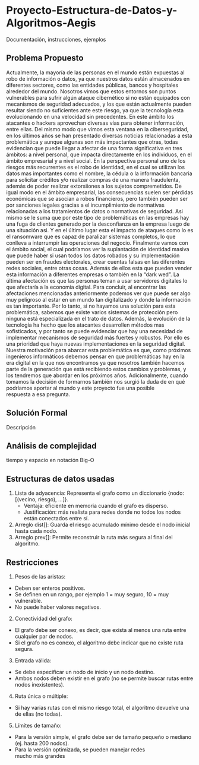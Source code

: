 # Proyecto-Estructura-de-Datos-y-Algoritmos-Aegis
Documentación, instrucciones, ejemplos

## Problema Propuesto
Actualmente, la mayoría de las personas en el mundo están expuestas al robo de información o datos, ya que nuestros datos están almacenados en diferentes sectores, como las entidades públicas, bancos y hospitales alrededor del mundo. Nosotros vimos que estos entornos son puntos vulnerables para sufrir algún ataque cibernético si no están equipados con mecanismos de seguridad adecuados, y los que están actualmente pueden resultar siendo no suficientes ante este riesgo, ya que la tecnología esta evolucionando en una velocidad sin precedentes. En este ámbito los atacantes o hackers aprovechan diversas vías para obtener información, entre ellas.
Del mismo modo que vimos esta ventana en la ciberseguridad, en los últimos años se han presentado diversas noticias relacionadas a esta problemática y aunque algunas son más impactantes que otras, todas evidencian que puede llegar a afectar de una forma significativa en tres ámbitos: a nivel personal, que impacta directamente en los individuos, en el ámbito empresarial y a nivel social.
En la perspectiva personal uno de los riesgos más recurrentes es el robo de identidad, en el cual se utilizan los datos mas importantes como el nombre, la cédula o la información bancaria para solicitar créditos y/o realizar compras de una manera fraudulenta, además de poder realizar extorsiiones a los sujetos compremetidos.
De igual modo en el ámbito empresarial, las consecuencias suelen ser pérdidas económicas que se asocian a robos financieros, pero también pueden ser por sanciones legales gracias a el incumplimiento de normativas relacionadas a los tratamientos de datos o normativas de seguridad. Asi mismo se le suma que por este tipo de problemáticas en las empresas hay una fuga de clientes generado por la desconfianza en la empresa luego de una situación asi. Y en el último lugar esta el impacto de ataques como lo es el ransomware que es capaz de paralizar sistemas completos, lo que conlleva a interrumpir las operaciones del negocio.
Finalmente vamos con el ámbito social, el cual podríamos ver la suplantación de identidad masiva que puede haber si usan todos los datos robados y su implementación pueden ser en fraudes electorales, crear cuentas falsas en las diferentes redes sociales, entre otras cosas. Además de ellos esta que pueden vender esta información a diferentes empresas o también en la “dark wed”. La última afectación es que las personas teman a usar servidores digitales lo que afectaría a la economía digital.
Para concluir, al encontrar las afectaciones mencionadas anteriormente podemos ver que puede ser algo muy peligroso al estar en un mundo tan digitalizado y donde la información es tan importante. Por lo tanto, si no hayamos una solución para esta problemática, sabemos que existe varios sistemas de protección pero ninguna está especializada en el trato de datos. Además, la evolución de la tecnología ha hecho que los atacantes desarrollen métodos mas sofisticados, y por tanto se puede evidenciar que hay una necesidad de implementar mecanismos de seguridad más fuertes y robustos. Por ello es una prioridad que haya nuevas implementaciones en la seguridad digital.
Nuestra motivación para abarcar esta problemática es que, como próximos ingenieros informáticos debemos pensar en que problemáticas hay en la era digital en la que nos encontramos ya que nosotros también hacemos parte de la generación que está recibiendo estos cambios y problemas, y los tendremos que abordar en los próximos años. Adicionalmente, cuando tomamos la decisión de formarnos también nos surgió la duda de en qué podríamos aportar al mundo y este proyecto fue una posible respuesta a esa pregunta.

## Solución Formal
Descripción

## Análisis de complejidad
tiempo y espacio en notación Big-O

## Estructuras de datos usadas
1. Lista de adyacencia: Representa el grafo como un diccionario {nodo: [(vecino, riesgo), ...]}.
   - Ventaja: eficiente en memoria cuando el grafo es disperso.
   - Justificación: más realista para redes donde no todos los nodos están conectados entre sí.
2. Arreglo dist[]: Guarda el riesgo acumulado mínimo desde el nodo inicial hasta cada nodo.
3. Arreglo prev[]: Permite reconstruir la ruta más segura al final del algoritmo.

## Restricciones
1.	Pesos de las aristas:
   - Deben ser enteros positivos.
   - Se definen en un rango, por ejemplo 1 = muy seguro, 10 = muy vulnerable.
   - No puede haber valores negativos.
2.	Conectividad del grafo:
   - El grafo debe ser conexo, es decir, que exista al menos una ruta entre cualquier par de nodos.
   - Si el grafo no es conexo, el algoritmo debe indicar que no existe ruta segura.
3.	Entrada válida:
   - Se debe especificar un nodo de inicio y un nodo destino.
   - Ambos nodos deben existir en el grafo (no se permite buscar rutas entre nodos inexistentes).
4.	Ruta única o múltiple:
   - Si hay varias rutas con el mismo riesgo total, el algoritmo devuelve una de ellas (no todas).
5.	Límites de tamaño:
   - Para la versión simple, el grafo debe ser de tamaño pequeño o mediano (ej. hasta 200 nodos).
   - Para la versión optimizada, se pueden manejar redes mucho más grandes
